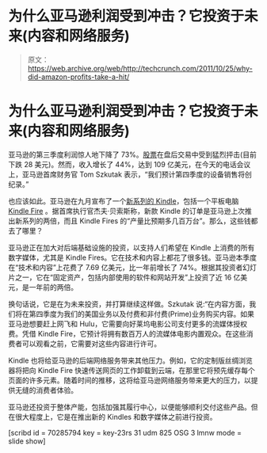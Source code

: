 # 为什么亚马逊利润受到冲击？它投资于未来(内容和网络服务)

> 原文：<https://web.archive.org/web/http://techcrunch.com/2011/10/25/why-did-amazon-profits-take-a-hit/>

# 为什么亚马逊利润受到冲击？它投资于未来(内容和网络服务)

亚马逊的第三季度利润惊人地下降了 73%。[股票](https://web.archive.org/web/20230203084204/http://www.google.com/finance?client=ob&q=NASDAQ:AMZN)在盘后交易中受到猛烈抨击(目前下跌 28 美元)。然而，收入增长了 44%，达到 109 亿美元，在今天的电话会议上，亚马逊首席财务官 Tom Szkutak 表示，“我们预计第四季度的设备销售将创纪录。”

也应该如此。亚马逊在九月宣布了一个[新系列的 Kindle](https://web.archive.org/web/20230203084204/https://techcrunch.com/2011/09/28/amazon-unveils-new-79-kindle-99-e-ink-kindle-touch/)，包括一个平板电脑 [Kindle Fire](https://web.archive.org/web/20230203084204/https://techcrunch.com/2011/09/28/kindle-fire-cloud-media-tablet/) 。据首席执行官杰夫·贝索斯称，新款 Kindle 的订单是亚马逊上次推出新系列的两倍，而且 Kindle Fires 的“产量比预期多几百万台”。那么，这些钱都去了哪里？

亚马逊正在加大对后端基础设施的投资，以支持人们希望在 Kindle 上消费的所有数字媒体，尤其是 Kindle Fires。它在技术和内容上都花了很多钱。亚马逊本季度在“技术和内容”上花费了 7.69 亿美元，比一年前增长了 74%。根据其投资者幻灯片之一，它在“固定资产，包括内部使用的软件和网站开发”上投资了近 16 亿美元，是一年前的两倍。

换句话说，它是在为未来投资，并打算继续这样做。Szkutak 说:“在内容方面，我们将在第四季度为我们的美国业务以及付费和非付费(Prime)业务购买内容。如果亚马逊想要赶上网飞和 Hulu，它需要向好莱坞电影公司支付更多的流媒体授权费。凭借 Kindle Fire，它预计将拥有数百万人的流媒体电影内置观众。在这些消费者可以观看之前，它需要对这些内容进行许可。

Kindle 也将给亚马逊的后端网络服务带来其他压力。例如，它的定制版丝绸浏览器将把向 Kindle Fire 快速传送网页的工作卸载到云端，在那里它将预先缓存每个页面的许多元素。随着时间的推移，这将给亚马逊网络服务带来更大的压力，以提供无缝的消费者体验。

亚马逊还投资于整体产能，包括加强其履行中心，以便能够顺利交付这些产品。但在很大程度上，它是在推出新的 Kindles 和数字媒体之前进行投资。

[scribd id = 70285794 key = key-23rs 31 udm 825 OSG 3 lmnw mode = slide show]